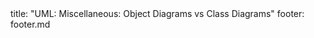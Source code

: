 <frontmatter>
title: "UML: Miscellaneous: Object Diagrams vs Class Diagrams"
footer: footer.md
</frontmatter>

<include src="navbar.md" boilerplate />

<include src="unit-inPage-asFlat.md" boilerplate />